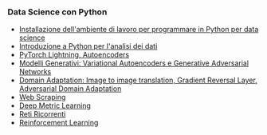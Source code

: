 ### Data Science con Python
 * [Installazione dell'ambiente di lavoro per programmare in Python per data science](/lecture-notes/it/data-science-python/setup/)
 * [Introduzione a Python per l'analisi dei dati](/lecture-notes/it/data-science-python/intro-python/)
 * [PyTorch Lightning, Autoencoders](/lecture-notes/it/data-science-python/autoencoders/)
 * <a href="/lecture-notes/it/data-science-python/generative-models/">Modelli Generativi: Variational Autoencoders e Generative Adversarial Networks</a>
 * <a href="/lecture-notes/it/data-science-python/domain-adaptation/">Domain Adaptation: Image to image translation, Gradient Reversal Layer, Adversarial Domain Adaptation</a>
 * <a href="/lecture-notes/it/data-science-python/web-scraping/">Web Scraping</a>
 * <a href="/lecture-notes/it/data-science-python/deep-metric-learning/">Deep Metric Learning</a>
 * <a href="/lecture-notes/it/data-science-python/reti-ricorrenti/">Reti Ricorrenti</a>
 * <a href="/lecture-notes/it/data-science-python/reinforcement-learning/">Reinforcement Learning</a>